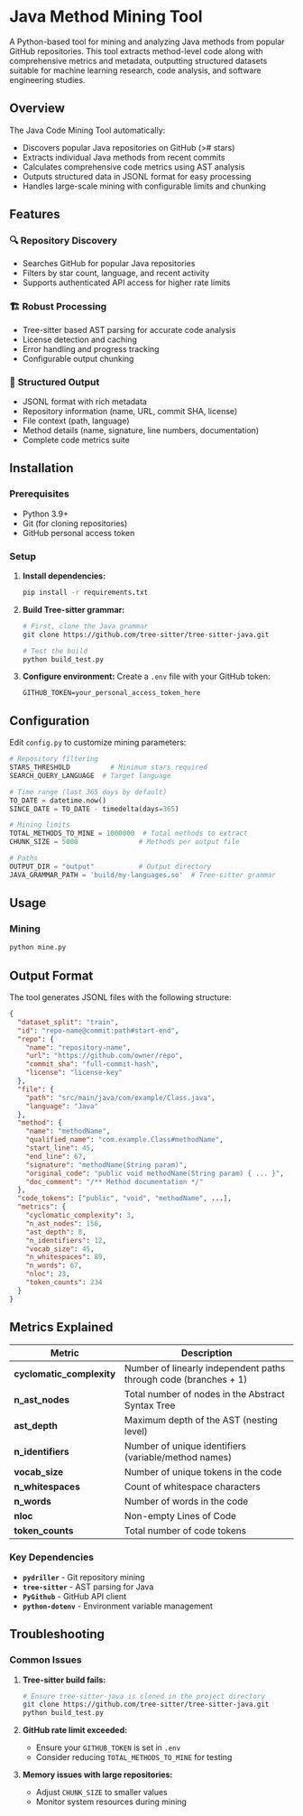 # Java Method Mining Tool

A Python-based tool for mining and analyzing Java methods from popular GitHub repositories. This tool extracts method-level code along with comprehensive metrics and metadata, outputting structured datasets suitable for machine learning research, code analysis, and software engineering studies.

## Overview

The Java Code Mining Tool automatically:
- Discovers popular Java repositories on GitHub (># stars)
- Extracts individual Java methods from recent commits
- Calculates comprehensive code metrics using AST analysis
- Outputs structured data in JSONL format for easy processing
- Handles large-scale mining with configurable limits and chunking

## Features

### 🔍 **Repository Discovery**
- Searches GitHub for popular Java repositories
- Filters by star count, language, and recent activity
- Supports authenticated API access for higher rate limits

### 🏗️ **Robust Processing**
- Tree-sitter based AST parsing for accurate code analysis
- License detection and caching
- Error handling and progress tracking
- Configurable output chunking

### 📝 **Structured Output**
- JSONL format with rich metadata
- Repository information (name, URL, commit SHA, license)
- File context (path, language)
- Method details (name, signature, line numbers, documentation)
- Complete code metrics suite

## Installation

### Prerequisites
- Python 3.9+
- Git (for cloning repositories)
- GitHub personal access token

### Setup

1. **Install dependencies:**
   ```bash
   pip install -r requirements.txt
   ```

2. **Build Tree-sitter grammar:**
   ```bash
   # First, clone the Java grammar
   git clone https://github.com/tree-sitter/tree-sitter-java.git
   
   # Test the build
   python build_test.py
   ```

3. **Configure environment:**
   Create a `.env` file with your GitHub token:
   ```
   GITHUB_TOKEN=your_personal_access_token_here
   ```

## Configuration

Edit `config.py` to customize mining parameters:

```python
# Repository filtering
STARS_THRESHOLD          # Minimum stars required
SEARCH_QUERY_LANGUAGE  # Target language

# Time range (last 365 days by default)
TO_DATE = datetime.now()
SINCE_DATE = TO_DATE - timedelta(days=365)

# Mining limits
TOTAL_METHODS_TO_MINE = 1000000  # Total methods to extract
CHUNK_SIZE = 5000               # Methods per output file

# Paths
OUTPUT_DIR = "output"           # Output directory
JAVA_GRAMMAR_PATH = 'build/my-languages.so'  # Tree-sitter grammar
```

## Usage

### Mining
```bash
python mine.py
```

## Output Format

The tool generates JSONL files with the following structure:

```json
{
  "dataset_split": "train",
  "id": "repo-name@commit:path#start-end",
  "repo": {
    "name": "repository-name",
    "url": "https://github.com/owner/repo",
    "commit_sha": "full-commit-hash",
    "license": "license-key"
  },
  "file": {
    "path": "src/main/java/com/example/Class.java",
    "language": "Java"
  },
  "method": {
    "name": "methodName",
    "qualified_name": "com.example.Class#methodName",
    "start_line": 45,
    "end_line": 67,
    "signature": "methodName(String param)",
    "original_code": "public void methodName(String param) { ... }",
    "doc_comment": "/** Method documentation */"
  },
  "code_tokens": ["public", "void", "methodName", ...],
  "metrics": {
    "cyclomatic_complexity": 3,
    "n_ast_nodes": 156,
    "ast_depth": 8,
    "n_identifiers": 12,
    "vocab_size": 45,
    "n_whitespaces": 89,
    "n_words": 67,
    "nloc": 23,
    "token_counts": 234
  }
}
```


## Metrics Explained

| Metric | Description |
|--------|-------------|
| **cyclomatic_complexity** | Number of linearly independent paths through code (branches + 1) |
| **n_ast_nodes** | Total number of nodes in the Abstract Syntax Tree |
| **ast_depth** | Maximum depth of the AST (nesting level) |
| **n_identifiers** | Number of unique identifiers (variable/method names) |
| **vocab_size** | Number of unique tokens in the code |
| **n_whitespaces** | Count of whitespace characters |
| **n_words** | Number of words in the code |
| **nloc** | Non-empty Lines of Code |
| **token_counts** | Total number of code tokens |


### Key Dependencies

- **`pydriller`** - Git repository mining
- **`tree-sitter`** - AST parsing for Java
- **`PyGithub`** - GitHub API client
- **`python-dotenv`** - Environment variable management

## Troubleshooting

### Common Issues

1. **Tree-sitter build fails:**
   ```bash
   # Ensure tree-sitter-java is cloned in the project directory
   git clone https://github.com/tree-sitter/tree-sitter-java.git
   python build_test.py
   ```

2. **GitHub rate limit exceeded:**
   - Ensure your `GITHUB_TOKEN` is set in `.env`
   - Consider reducing `TOTAL_METHODS_TO_MINE` for testing

3. **Memory issues with large repositories:**
   - Adjust `CHUNK_SIZE` to smaller values
   - Monitor system resources during mining